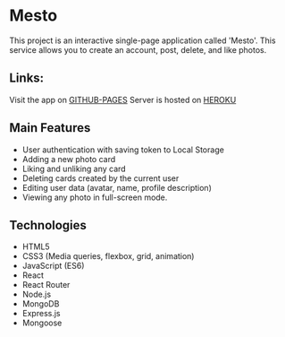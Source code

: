 # Mesto
This project is an interactive single-page application called 'Mesto'. This service allows you to create an account, post, delete, and like photos.

## Links:
Visit the app on [GITHUB-PAGES](https://palinakarabovich.github.io/react-mesto-api-full)
Server is hosted on [HEROKU](https://mesto-api-mongodb.herokuapp.com/)

## Main Features
- User authentication with saving token to Local Storage
- Adding a new photo card
- Liking and unliking any card
- Deleting cards created by the current user
- Editing user data (avatar, name, profile description)
- Viewing any photo in full-screen mode.
  
## Technologies 
- HTML5
- CSS3 (Media queries, flexbox, grid, animation)
- JavaScript (ES6)
- React
- React Router
- Node.js
- MongoDB
- Express.js
- Mongoose
